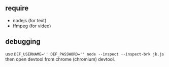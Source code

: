 require
--------------------------------------------------------------------------------
- nodejs (for text)
- ffmpeg (for video)

debugging
--------------------------------------------------------------------------------
use `DEF_USERNAME='' DEF_PASSWORD='' node --inspect --inspect-brk jk.js` then open devtool from chrome (chromium) devtool.
